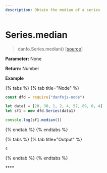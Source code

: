 ```yaml
---
description: Obtain the median of a series
---
```


# Series.median

> danfo.Series.median\(\)     \[[source](https://github.com/opensource9ja/danfojs/blob/master/danfojs/src/core/series.js#L274)\]

**Parameter:** None

**Return:** Number

**Example**

{% tabs %}
{% tab title="Node" %}
```javascript
const dfd = require("danfojs-node")

let data1 = [20, 30, 1, 2, 4, 57, 89, 0, 4]
let sf1 = new dfd.Series(data1)

console.log(sf1.median())
```
{% endtab %}
{% endtabs %}

{% tabs %}
{% tab title="Output" %}
```text
4
```
{% endtab %}
{% endtabs %}

\*\*\*\*

